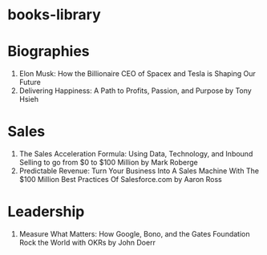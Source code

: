 # books-library

# Biographies

1. Elon Musk: How the Billionaire CEO of Spacex and Tesla is Shaping Our Future
2. Delivering Happiness: A Path to Profits, Passion, and Purpose by Tony Hsieh

# Sales

1. The Sales Acceleration Formula: Using Data, Technology, and Inbound Selling to go from $0 to $100 Million by Mark Roberge
2. Predictable Revenue: Turn Your Business Into A Sales Machine With The $100 Million Best Practices Of Salesforce.com by  Aaron Ross

# Leadership

1. Measure What Matters: How Google, Bono, and the Gates Foundation Rock the World with OKRs by John Doerr
